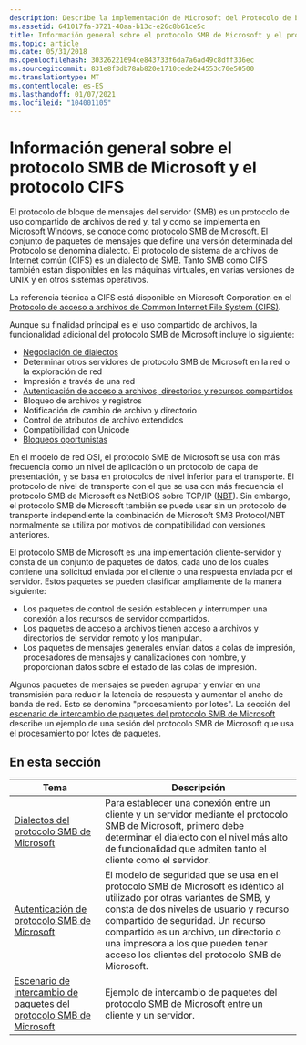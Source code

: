 ```yaml
---
description: Describe la implementación de Microsoft del Protocolo de bloque de mensajes del servidor (SMB).
ms.assetid: 641017fa-3721-40aa-b13c-e26c8b61ce5c
title: Información general sobre el protocolo SMB de Microsoft y el protocolo CIFS
ms.topic: article
ms.date: 05/31/2018
ms.openlocfilehash: 30326221694ce843733f6da7a6ad49c8dff336ec
ms.sourcegitcommit: 831e8f3db78ab820e1710cede244553c70e50500
ms.translationtype: MT
ms.contentlocale: es-ES
ms.lasthandoff: 01/07/2021
ms.locfileid: "104001105"
---
```

# <a name="microsoft-smb-protocol-and-cifs-protocol-overview"></a>Información general sobre el protocolo SMB de Microsoft y el protocolo CIFS

El protocolo de bloque de mensajes del servidor (SMB) es un protocolo de uso compartido de archivos de red y, tal y como se implementa en Microsoft Windows, se conoce como protocolo SMB de Microsoft. El conjunto de paquetes de mensajes que define una versión determinada del Protocolo se denomina dialecto. El protocolo de sistema de archivos de Internet común (CIFS) es un dialecto de SMB. Tanto SMB como CIFS también están disponibles en las máquinas virtuales, en varias versiones de UNIX y en otros sistemas operativos.

La referencia técnica a CIFS está disponible en Microsoft Corporation en el [Protocolo de acceso a archivos de Common Internet File System (CIFS)](/openspecs/windows_protocols/ms-cifs/d416ff7c-c536-406e-a951-4f04b2fd1d2b).

Aunque su finalidad principal es el uso compartido de archivos, la funcionalidad adicional del protocolo SMB de Microsoft incluye lo siguiente:

-   [Negociación de dialectos](microsoft-smb-protocol-dialects.md)
-   Determinar otros servidores de protocolo SMB de Microsoft en la red o la exploración de red
-   Impresión a través de una red
-   [Autenticación de acceso a archivos, directorios y recursos compartidos](microsoft-smb-protocol-authentication.md)
-   Bloqueo de archivos y registros
-   Notificación de cambio de archivo y directorio
-   Control de atributos de archivo extendidos
-   Compatibilidad con Unicode
-   [Bloqueos oportunistas](opportunistic-locks.md)

En el modelo de red OSI, el protocolo SMB de Microsoft se usa con más frecuencia como un nivel de aplicación o un protocolo de capa de presentación, y se basa en protocolos de nivel inferior para el transporte. El protocolo de nivel de transporte con el que se usa con más frecuencia el protocolo SMB de Microsoft es NetBIOS sobre TCP/IP ([NBT](/previous-versions//bb870909(v=vs.85))). Sin embargo, el protocolo SMB de Microsoft también se puede usar sin un protocolo de transporte independiente la combinación de Microsoft SMB Protocol/NBT normalmente se utiliza por motivos de compatibilidad con versiones anteriores.

El protocolo SMB de Microsoft es una implementación cliente-servidor y consta de un conjunto de paquetes de datos, cada uno de los cuales contiene una solicitud enviada por el cliente o una respuesta enviada por el servidor. Estos paquetes se pueden clasificar ampliamente de la manera siguiente:

-   Los paquetes de control de sesión establecen y interrumpen una conexión a los recursos de servidor compartidos.
-   Los paquetes de acceso a archivos tienen acceso a archivos y directorios del servidor remoto y los manipulan.
-   Los paquetes de mensajes generales envían datos a colas de impresión, procesadores de mensajes y canalizaciones con nombre, y proporcionan datos sobre el estado de las colas de impresión.

Algunos paquetes de mensajes se pueden agrupar y enviar en una transmisión para reducir la latencia de respuesta y aumentar el ancho de banda de red. Esto se denomina "procesamiento por lotes". La sección del [escenario de intercambio de paquetes del protocolo SMB de Microsoft](microsoft-smb-protocol-packet-exchange-scenario.md) describe un ejemplo de una sesión del protocolo SMB de Microsoft que usa el procesamiento por lotes de paquetes.

## <a name="in-this-section"></a>En esta sección



| Tema                                                                                                             | Descripción                                                                                                                                                                                                                                                                 |
|-------------------------------------------------------------------------------------------------------------------|-----------------------------------------------------------------------------------------------------------------------------------------------------------------------------------------------------------------------------------------------------------------------------|
| [Dialectos del protocolo SMB de Microsoft](microsoft-smb-protocol-dialects.md)<br/>                                 | Para establecer una conexión entre un cliente y un servidor mediante el protocolo SMB de Microsoft, primero debe determinar el dialecto con el nivel más alto de funcionalidad que admiten tanto el cliente como el servidor.<br/>                                                      |
| [Autenticación de protocolo SMB de Microsoft](microsoft-smb-protocol-authentication.md)<br/>                     | El modelo de seguridad que se usa en el protocolo SMB de Microsoft es idéntico al utilizado por otras variantes de SMB, y consta de dos niveles de usuario y recurso compartido de seguridad. Un recurso compartido es un archivo, un directorio o una impresora a los que pueden tener acceso los clientes del protocolo SMB de Microsoft.<br/> |
| [Escenario de intercambio de paquetes del protocolo SMB de Microsoft](microsoft-smb-protocol-packet-exchange-scenario.md)<br/> | Ejemplo de intercambio de paquetes del protocolo SMB de Microsoft entre un cliente y un servidor.<br/>                                                                                                                                                                               |



 

 

